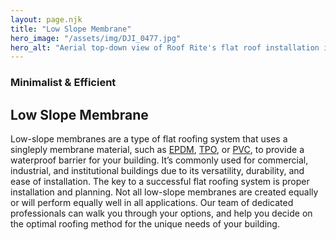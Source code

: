 ```yaml
---
layout: page.njk
title: "Low Slope Membrane"
hero_image: "/assets/img/DJI_0477.jpg"
hero_alt: "Aerial top-down view of Roof Rite's flat roof installation in progress using Carlisle EPDM Membrane. Roofing workers, tools, cones, and roof accessories are spread across the surface. Neighboring gravel and shingle roofs provide contrast. The building is adjacent to a house and parking area with vehicles and bike stalls."
---
```


### Minimalist & Efficient
## Low Slope Membrane

Low-slope membranes are a type of flat roofing system that uses a singleply membrane material, such as [EPDM](epdm), [TPO](tpo), or [PVC](pvc), to provide a waterproof barrier for your building. It’s commonly used for commercial, industrial, and institutional buildings due to its versatility, durability, and ease of installation. The key to a successful flat roofing system is proper installation and planning. Not all low-slope membranes are created equally or will perform equally well in all applications. Our team of dedicated professionals can walk you through your options, and help you decide on the optimal roofing method for the unique needs of your building.


